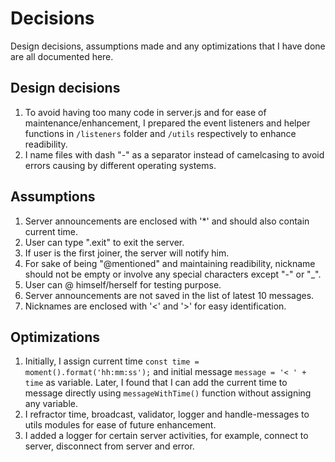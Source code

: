 # Decisions

Design decisions, assumptions made and any optimizations that I have done are all documented here.

## Design decisions

1. To avoid having too many code in server.js and for ease of maintenance/enhancement, I prepared the event listeners and helper functions in `/listeners` folder and `/utils` respectively to enhance readibility.
2. I name files with dash "-" as a separator instead of camelcasing to avoid errors causing by different operating systems.

## Assumptions

1. Server announcements are enclosed with '\*' and should also contain current time.
2. User can type ".exit" to exit the server.
3. If user is the first joiner, the server will notify him.
4. For sake of being "@mentioned" and maintaining readibility, nickname should not be empty or involve any special characters except "-" or "\_".
5. User can @ himself/herself for testing purpose.
6. Server announcements are not saved in the list of latest 10 messages.
7. Nicknames are enclosed with '<' and '>' for easy identification.

## Optimizations

1. Initially, I assign current time `const time = moment().format('hh:mm:ss');` and initial message `message = '< ' + time` as variable. Later, I found that I can add the current time to message directly using `messageWithTime()` function without assigning any variable.
2. I refractor time, broadcast, validator, logger and handle-messages to utils modules for ease of future enhancement.
3. I added a logger for certain server activities, for example, connect to server, disconnect from server and error.
